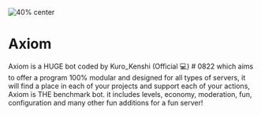 ![40% center](https://i88.servimg.com/u/f88/20/09/25/40/sans_t11.png)


# Axiom
Axiom is a HUGE bot coded by Kuro_Kenshi (Official 💻) # 0822 which aims to offer a program 100% modular and designed for all types of servers, it will find a place in each of your projects and support each of your actions, Axiom is THE benchmark bot. it includes levels, economy, moderation, fun, configuration and many other fun additions for a fun server!
